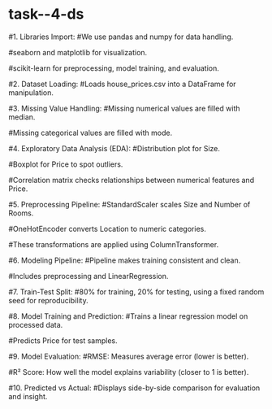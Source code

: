 # task--4-ds
#1. Libraries Import:
#We use pandas and numpy for data handling.

#seaborn and matplotlib for visualization.

#scikit-learn for preprocessing, model training, and evaluation.

#2. Dataset Loading:
#Loads house_prices.csv into a DataFrame for manipulation.

#3. Missing Value Handling:
#Missing numerical values are filled with median.

#Missing categorical values are filled with mode.

#4. Exploratory Data Analysis (EDA):
#Distribution plot for Size.

#Boxplot for Price to spot outliers.

#Correlation matrix checks relationships between numerical features and Price.

#5. Preprocessing Pipeline:
#StandardScaler scales Size and Number of Rooms.

#OneHotEncoder converts Location to numeric categories.

#These transformations are applied using ColumnTransformer.

#6. Modeling Pipeline:
#Pipeline makes training consistent and clean.

#Includes preprocessing and LinearRegression.

#7. Train-Test Split:
#80% for training, 20% for testing, using a fixed random seed for reproducibility.

#8. Model Training and Prediction:
#Trains a linear regression model on processed data.

#Predicts Price for test samples.

#9. Model Evaluation:
#RMSE: Measures average error (lower is better).

#R² Score: How well the model explains variability (closer to 1 is better).

#10. Predicted vs Actual:
#Displays side-by-side comparison for evaluation and insight.
